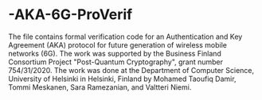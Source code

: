 # -AKA-6G-ProVerif
The file contains formal verification code for an Authentication and Key Agreement (AKA) protocol for future generation of wireless mobile networks (6G). The work was supported by the Business Finland Consortium Project "Post-Quantum Cryptography", grant number 754/31/2020. The work was done at the Department of Computer Science, University of Helsinki in Helsinki, Finland by Mohamed Taoufiq Damir, Tommi Meskanen, Sara Ramezanian, and Valtteri Niemi.
